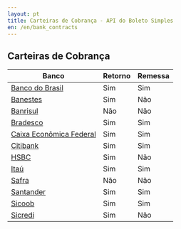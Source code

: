 ```yaml
---
layout: pt
title: Carteiras de Cobrança - API do Boleto Simples
en: /en/bank_contracts
---
```


## Carteiras de Cobrança

| Banco                                          | Retorno | Remessa
| ---------------------------------------------- | ------- | -------------------
| [Banco do Brasil](/bank_contracts/bb)          | Sim     | Sim
| [Banestes](/bank_contracts/banestes)           | Sim     | Não
| [Banrisul](/bank_contracts/banrisul)           | Não     | Não
| [Bradesco](/bank_contracts/bradesco)           | Sim     | Sim
| [Caixa Econômica Federal](/bank_contracts/cef) | Sim     | Sim
| [Citibank](/bank_contracts/citibank)           | Sim     | Sim
| [HSBC](/bank_contracts/hsbc)                   | Sim     | Não
| [Itaú](/bank_contracts/itau)                   | Sim     | Sim
| [Safra](/bank_contracts/safra)                 | Não     | Não
| [Santander](/bank_contracts/santander)         | Sim     | Sim
| [Sicoob](/bank_contracts/sicoob)               | Sim     | Sim
| [Sicredi](/bank_contracts/sicredi)             | Sim     | Não
